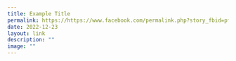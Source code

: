 ```yaml
---
title: Example Title
permalink: https://https://www.facebook.com/permalink.php?story_fbid=pfbid0mJZoY8KgNqCBed2mVJcxnBxD8SgqE2AZVSnUFUoUQYZEP22dSxfgsMM1ybrW63s4l&id=100027880047289/
date: 2022-12-23
layout: link
description: ""
image: ""
---
```

